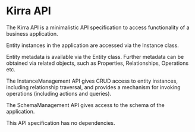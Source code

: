 Kirra API
=====================

The Kirra API is a minimalistic API specification to access functionality of a business application.

Entity instances in the application are accessed via the Instance class.

Entity metadata is available via the Entity class. Further metadata can be obtained via related objects, such as Properties, Relationships, Operations etc.

The InstanceManagement API gives CRUD access to entity instances, including relationship traversal, and provides a mechanism for invoking operations (including actions and queries).  

The SchemaManagement API gives access to the schema of the application.

This API specification has no dependencies.
